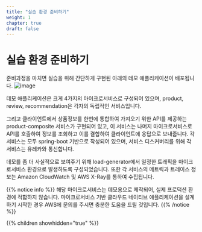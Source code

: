 ```yaml
---
title: "실습 환경 준비하기"
weight: 1
chapter: true
draft: false
---
```


# 실습 환경 준비하기

준비과정을 마치면 실습을 위해 간단하게 구현된 아래의 데모 애플리케이션이 배포됩니다.
![image](/images/20_ec2/architecture.png)

데모 애플리케이션은 크게 4가지의 마이크로서비스로 구성되어 있으며, product, review, recommendation은 각자의 독립적인 서비스입니다.

그리고 클라이언트에서 상품정보를 한번에 통합하여 가져오기 위한 API를 제공하는 product-composite 서비스가 구현되어 있고, 이 서비스는 나머지 마이크로서비스로 API를 호출하여 정보를 조회하고 이를 결합하여 클라이언트에 응답으로 보내줍니다.
각 서비스는 모두 spring-boot 기반으로 작성되어 있으며, 서비스 디스커버리를 위해 각 서비스는 유레카와 통신합니다.

데모를 좀 더 사실적으로 보여주기 위해 load-generator에서 일정한 트래픽을 마이크로서비스 환경으로 발생하도록 구성되었습니다.
또한 각 서비스의 메트릭과 트레이스 정보는 Amazon CloudWatch 및 AWS X-Ray를 통하여 수집됩니다.

{{% notice info %}}
해당 마이크로서비스는 데모용으로 제작되어, 실제 프로덕션 환경에 적합하지 않습니다.
마이크로서비스 기반 클라우드 네이티브 애플리케이션을 설계하기 시작한 경우 AWS에 문의를 주시면 충분한 도움을 드릴 것입니다.
{{% /notice %}}

{{% children showhidden="true" %}}
